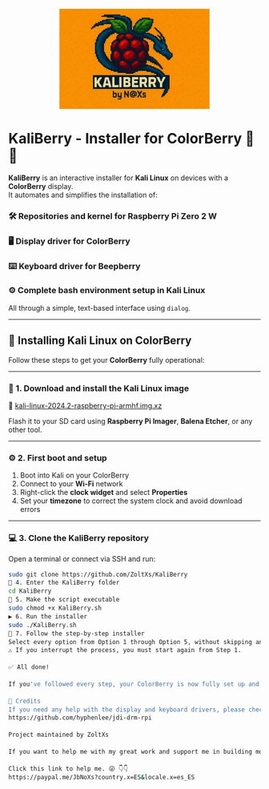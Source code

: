<p align="center">
  <img src="KaliBerry.png" alt="KaliBerry Logo" width="300"/>
</p>

# **KaliBerry - Installer for ColorBerry** 🐍🍓

**KaliBerry** is an interactive installer for **Kali Linux** on devices with a **ColorBerry** display.  
It automates and simplifies the installation of:

### 🛠️ Repositories and kernel for Raspberry Pi Zero 2 W  
### 🖥️ Display driver for ColorBerry  
### ⌨️ Keyboard driver for Beepberry  
### ⚙️ Complete bash environment setup in Kali Linux

All through a simple, text-based interface using `dialog`.

---

## 🚀 Installing Kali Linux on ColorBerry

Follow these steps to get your **ColorBerry** fully operational:

---

### 🔽 1. Download and install the Kali Linux image

🔗 [kali-linux-2024.2-raspberry-pi-armhf.img.xz](https://old.kali.org/arm-images/kali-2024.2/kali-linux-2024.2-raspberry-pi-armhf.img.xz)

Flash it to your SD card using **Raspberry Pi Imager**, **Balena Etcher**, or any other tool.

---

### ⚙️ 2. First boot and setup

1. Boot into Kali on your ColorBerry  
2. Connect to your **Wi-Fi** network  
3. Right-click the **clock widget** and select **Properties**  
4. Set your **timezone** to correct the system clock and avoid download errors

---

### 💻 3. Clone the KaliBerry repository

Open a terminal or connect via SSH and run:

```bash
sudo git clone https://github.com/ZoltXs/KaliBerry
📁 4. Enter the KaliBerry folder
cd KaliBerry
🔐 5. Make the script executable
sudo chmod +x KaliBerry.sh
▶️ 6. Run the installer
sudo ./KaliBerry.sh
🧭 7. Follow the step-by-step installer
Select every option from Option 1 through Option 5, without skipping any.
⚠️ If you interrupt the process, you must start again from Step 1.

✅ All done!

If you've followed every step, your ColorBerry is now fully set up and running Kali Linux 🎉

🧠 Credits
If you need any help with the display and keyboard drivers, please check out the builder's repository:
https://github.com/hyphenlee/jdi-drm-rpi

Project maintained by ZoltXs

If you want to help me with my great work and support me in building more projects like this, buy me a coffee ☕️.

Click this link to help me. 😜 👇👇
https://paypal.me/JbNoXs?country.x=ES&locale.x=es_ES

